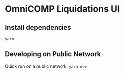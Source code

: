 # OmniCOMP Liquidations UI


## Install dependencies

`yarn`

## Developing on Public Network

Quick run on a public network: `yarn dev`

